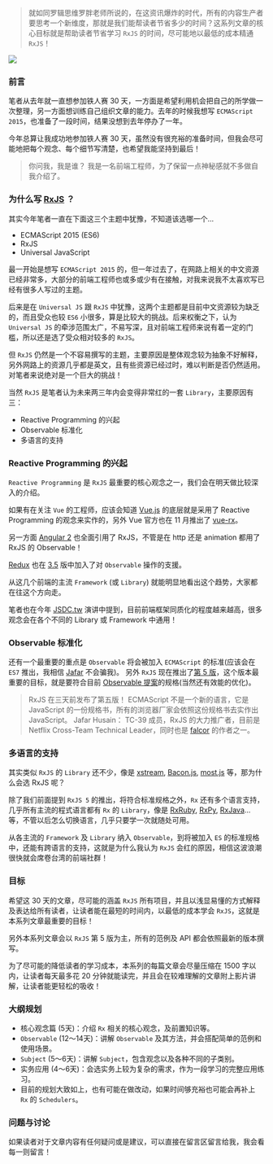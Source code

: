 > 就如同罗辑思维罗胖老师所说的，在这资讯爆炸的时代，所有的内容生产者要思考一个新维度，那就是我们能帮读者节省多少的时间？这系列文章的核心目标就是帮助读者节省学习 `RxJS` 的时间，尽可能地以最低的成本精通 `RxJS`！

![](https://raw.githubusercontent.com/Reactive-Extensions/RxJS/master/logos/logo.png)

### 前言

笔者从去年就一直想参加铁人赛 30 天，一方面是希望利用机会把自己的所学做一次整理，另一方面想训练自己组织文章的能力。去年的时候我想写 `ECMAScript 2015`，也准备了一段时间，结果没想到去年停办了一年。

今年总算让我成功地参加铁人赛 30 天，虽然没有很充裕的准备时间，但我会尽可能地把每个观念、每个细节写清楚，也希望我能坚持到最后！

> 你问我，我是谁？ 我是一名前端工程师，为了保留一点神秘感就不多做自我介绍了。

### 为什么写 [RxJS](https://github.com/ReactiveX/rxjs) ？

其实今年笔者一直在下面这三个主题中犹豫，不知道该选哪一个...

+ ECMAScript 2015 (ES6)
+ RxJS
+ Universal JavaScript

最一开始是想写 `ECMAScript 2015` 的，但一年过去了，在网路上相关的中文资源已经非常多，大部分的前端工程师也或多或少有在接触，对我来说我不太喜欢写已经有很多人写过的主题。   

后来是在 `Universal JS` 跟 `RxJS` 中犹豫，这两个主题都是目前中文资源较为缺乏的，而且受众也较 `ES6` 小很多，算是比较大的挑战。后来权衡之下，认为 `Universal JS` 的牵涉范围太广，不易写深，且对前端工程师来说有着一定的门槛，所以还是选了受众相对较多的 `RxJS`。   

但 `RxJS` 仍然是一个不容易撰写的主题，主要原因是整体观念较为抽象不好解释，另外网路上的资源几乎都是英文，且有些资源已经过时，难以判断是否仍然适用。对笔者来说绝对是一个巨大的挑战！   

当然 `RxJS` 是笔者认为未来两三年内会变得非常红的一套 `Library`，主要原因有三：   

+ Reactive Programming 的兴起
+ Observable 标准化
+ 多语言的支持

### Reactive Programming 的兴起

`Reactive Programming` 是 `RxJS` 最重要的核心观念之一，我们会在明天做比较深入的介绍。

如果有在关注 `Vue` 的工程师，应该会知道 [Vue.js](https://vuejs.org/) 的底层就是采用了 Reactive Programming 的观念来实作的，另外 Vue 官方也在 11 月推出了 [vue-rx](https://github.com/vuejs/vue-rx)。

另一方面 [Angular 2](https://github.com/angular/angular) 也全面引用了 RxJS，不管是在 http 还是 animation 都用了 RxJS 的 Observable！

[Redux](https://github.com/reactjs/redux) 也在 [3.5](https://github.com/reactjs/redux/releases/tag/v3.5.0) 版中加入了对 `Observable` 操作的支援。

从这几个前端的主流 `Framework` (或 `Library`) 就能明显地看出这个趋势，大家都在往这个方向走。

笔者也在今年 [JSDC.tw](https://youtu.be/YoKuUNz5J2M?t=5m2s) 演讲中提到，目前前端框架同质化的程度越来越高，很多观念会在各个不同的 Library 或 Framework 中通用！

### Observable 标准化

还有一个最重要的重点是 `Observable` 将会被加入 `ECMAScript` 的标准(应该会在 `ES7` 推出，我相信 [Jafar](https://twitter.com/jhusain) 不会骗我)。
另外 `RxJS` 现在推出了[第 5 版](https://github.com/ReactiveX/rxjs/releases/tag/5.0.0)，这个版本最重要的目标，就是要符合目前 [Observable 提案](https://github.com/tc39/proposal-observable)的规格(当然还有效能的优化)。

> RxJS 在三天前发布了第五版！
> ECMAScript 不是一个新的语言，它是 JavaScript 的一份规格书，所有的浏览器厂家会依照这份规格书去实作出 JavaScript。
> Jafar Husain： TC-39 成员，RxJS 的大力推广者，目前是 Netflix Cross-Team Technical Leader，同时也是 [falcor](https://github.com/Netflix/falcor) 的作者之一。

### 多语言的支持

其实类似 `RxJS` 的 `Library` 还不少，像是 [xstream](https://github.com/staltz/xstream), [Bacon.js](https://baconjs.github.io/), [most.js](https://github.com/cujojs/most) 等，那为什么会选 RxJS 呢？

除了我们前面提到 `RxJS 5` 的推出，将符合标准规格之外，`Rx` 还有多个语言支持，几乎所有主流的程式语言都有 `Rx` 的 `Library`，像是 [RxRuby](https://github.com/ReactiveX/RxRuby), [RxPy](https://github.com/ReactiveX/RxPY), [RxJava](https://github.com/ReactiveX/RxJava)...等，不管以后怎么切换语言，几乎只要学一次就随处可用。

从各主流的 `Framework` 及 `Library` 纳入 `Observable`，到将被加入 `ES` 的标准规格中，还能有跨语言的支持，这就是为什么我认为 `RxJS` 会红的原因，相信这波浪潮很快就会席卷台湾的前端社群！

### 目标

希望这 30 天的文章，尽可能的涵盖 `RxJS` 所有项目，并且以浅显易懂的方式解释及表达给所有读者，让读者能在最短的时间内，以最低的成本学会 `RxJS`，这就是本系列文章最重要的目标！

另外本系列文章会以 `RxJS` 第 5 版为主，所有的范例及 API 都会依照最新的版本撰写。

为了尽可能的降低读者的学习成本，本系列的每篇文章会尽量压缩在 1500 字以内，让读者每天最多花 20 分钟就能读完，并且会在较难理解的文章附上影片讲解，让读者能更轻松的吸收！

### 大纲规划

+ 核心观念篇 (5天)：介绍 `Rx` 相关的核心观念，及前置知识等。
+ `Observable` (12～14天)：讲解 `Observable` 及其方法，并会搭配简单的范例和使用场景。
+ `Subject` (5～6天)：讲解 `Subject`，包含观念以及各种不同的子类别。
+ 实务应用 (4～6天)：会选实务上较为复杂的需求，作为一段学习的完整应用练习。
+ 目前的规划大致如上，也有可能在做改动，如果时间够充裕也可能会再补上 `Rx` 的 `Schedulers`。

### 问题与讨论

如果读者对于文章内容有任何疑问或是建议，可以直接在留言区留言给我，我会看每一则留言！
